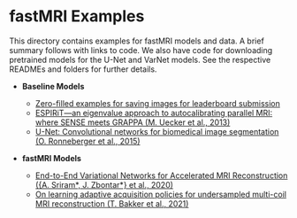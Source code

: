 # fastMRI Examples

This directory contains examples for fastMRI models and data. A brief summary
follows with links to code. We also have code for downloading pretrained models
for the U-Net and VarNet models. See the respective READMEs and folders for
further details.

* **Baseline Models**

  * [Zero-filled examples for saving images for leaderboard submission](zero_filled/)
  * [ESPIRiT—an eigenvalue approach to autocalibrating parallel MRI: where SENSE meets GRAPPA (M. Uecker et al., 2013)](cs/)
  * [U-Net: Convolutional networks for biomedical image segmentation (O. Ronneberger et al., 2015)](unet/)

* **fastMRI Models**

  * [End-to-End Variational Networks for Accelerated MRI Reconstruction ({A. Sriram*, J. Zbontar*} et al., 2020)](varnet/)
  * [On learning adaptive acquisition policies for undersampled multi-coil MRI reconstruction (T. Bakker et al., 2021)](adaptive_varnet/)

